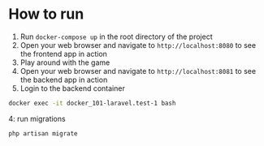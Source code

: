 # How to run

1. Run `docker-compose up` in the root directory of the project
2. Open your web browser and navigate to `http://localhost:8080` to see the frontend app in action
3. Play around with the game
4. Open your web browser and navigate to `http://localhost:8081` to see the backend app in action
5. Login to the backend container

```bash
docker exec -it docker_101-laravel.test-1 bash
```
4: run migrations

```bash
php artisan migrate
```



